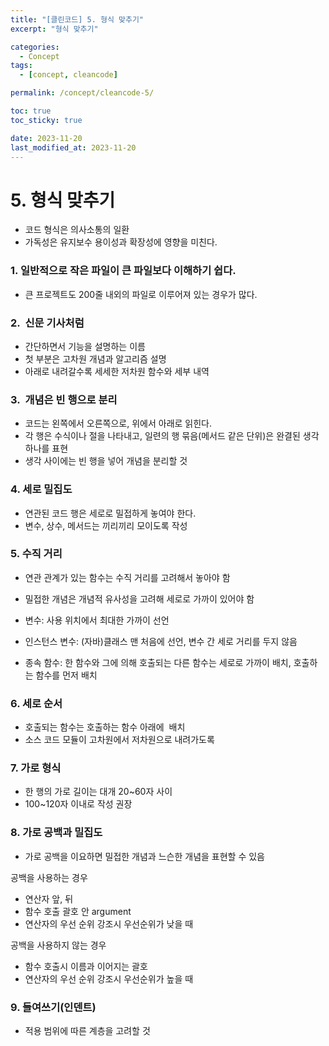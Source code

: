 ```yaml
---
title: "[클린코드] 5. 형식 맞추기"
excerpt: "형식 맞추기"

categories:
  - Concept
tags:
  - [concept, cleancode]

permalink: /concept/cleancode-5/

toc: true
toc_sticky: true

date: 2023-11-20
last_modified_at: 2023-11-20
---
```

# 5. 형식 맞추기 

- 코드 형식은 의사소통의 일환
- 가독성은 유지보수 용이성과 확장성에 영향을 미친다. 

### 1. 일반적으로 작은 파일이 큰 파일보다 이해하기 쉽다. 

- 큰 프로젝트도 200줄 내외의 파일로 이루어져 있는 경우가 많다. 

### 2.  신문 기사처럼 

- 간단하면서 기능을 설명하는 이름
- 첫 부분은 고차원 개념과 알고리즘 설명
- 아래로 내려갈수록 세세한 저차원 함수와 세부 내역 

### 3.  개념은 빈 행으로 분리 

- 코드는 왼쪽에서 오른쪽으로, 위에서 아래로 읽힌다.
- 각 행은 수식이나 절을 나타내고, 일련의 행 묶음(메서드 같은 단위)은 완결된 생각 하나를 표현
- 생각 사이에는 빈 행을 넣어 개념을 분리할 것 

### 4. 세로 밀집도 

- 연관된 코드 행은 세로로 밀접하게 놓여야 한다.
- 변수, 상수, 메서드는 끼리끼리 모이도록 작성 

### 5. 수직 거리 

- 연관 관계가 있는 함수는 수직 거리를 고려해서 놓아야 함
- 밀접한 개념은 개념적 유사성을 고려해 세로로 가까이 있어야 함 

- 변수: 사용 위치에서 최대한 가까이 선언
- 인스턴스 변수: (자바)클래스 맨 처음에 선언, 변수 간 세로 거리를 두지 않음
- 종속 함수: 한 함수와 그에 의해 호출되는 다른 함수는 세로로 가까이 배치, 호출하는 함수를 먼저 배치


### 6. 세로 순서 

- 호출되는 함수는 호출하는 함수 아래에  배치 
- 소스 코드 모듈이 고차원에서 저차원으로 내려가도록 

### 7. 가로 형식 

- 한 행의 가로 길이는 대개 20~60자 사이
- 100~120자 이내로 작성 권장 

### 8. 가로 공백과 밀집도 

- 가로 공백을 이요하면 밀접한 개념과 느슨한 개념을 표현할 수 있음 

공백을 사용하는 경우
- 연산자 앞, 뒤
- 함수 호출 괄호 안 argument
- 연산자의 우선 순위 강조시 우선순위가 낮을 때 

공백을 사용하지 않는 경우
- 함수 호출시 이름과 이어지는 괄호
- 연산자의 우선 순위 강조시 우선순위가 높을 때 

### 9. 들여쓰기(인덴트) 

- 적용 범위에 따른 계층을 고려할 것